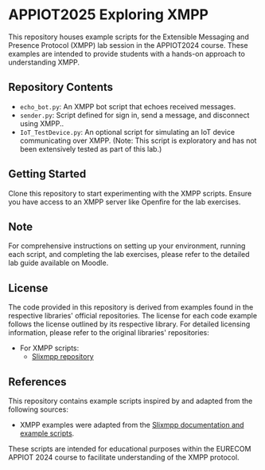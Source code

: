 # APPIOT2025 Exploring XMPP

This repository houses example scripts for the Extensible Messaging and Presence Protocol (XMPP) lab session in the APPIOT2024 course. These examples are intended to provide students with a hands-on approach to understanding XMPP.

## Repository Contents

- `echo_bot.py`: An XMPP bot script that echoes received messages.
- `sender.py`: Script defined for sign in, send a message, and disconnect using XMPP..
- `IoT_TestDevice.py`: An optional script for simulating an IoT device communicating over XMPP. (Note: This script is exploratory and has not been extensively tested as part of this lab.)

## Getting Started

Clone this repository to start experimenting with the XMPP scripts. Ensure you have access to an XMPP server like Openfire for the lab exercises.

## Note

For comprehensive instructions on setting up your environment, running each script, and completing the lab exercises, please refer to the detailed lab guide available on Moodle.

## License

The code provided in this repository is derived from examples found in the respective libraries' official repositories. The license for each code example follows the license outlined by its respective library. For detailed licensing information, please refer to the original libraries' repositories:

- For XMPP scripts:
  - [Slixmpp repository](https://github.com/poezio/slixmpp)

## References

This repository contains example scripts inspired by and adapted from the following sources:

- XMPP examples were adapted from the [Slixmpp documentation and example scripts](https://github.com/poezio/slixmpp).

These scripts are intended for educational purposes within the EURECOM APPIOT 2024 course to facilitate understanding of the XMPP protocol.
